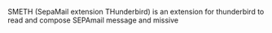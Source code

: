 SMETH (SepaMail extension THunderbird) is an extension for thunderbird to read and compose SEPAmail message and missive